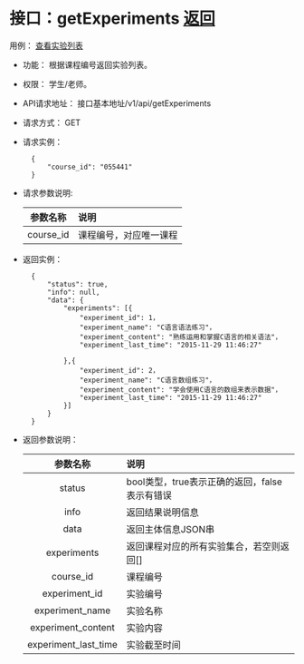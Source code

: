# 接口：getExperiments  [返回](../../README.md)
用例： [查看实验列表](../用例/查看实验列表.md)

- 功能：
   根据课程编号返回实验列表。
    
- 权限：
    学生/老师。    
    
- API请求地址： 
    接口基本地址/v1/api/getExperiments

- 请求方式：
    GET

- 请求实例：

        {
            "course_id": "055441"
        }
        
- 请求参数说明:        

  |参数名称|说明|
  |:---------:|:--------------------------------------------------------|      
  |course_id|课程编号，对应唯一课程|
  
  
- 返回实例：

        { 
            "status": true,
            "info": null,
            "data": {
                "experiments": [{
                    "experiment_id": 1，
                    "experiment_name": "C语言语法练习"，
                    "experiment_content": "熟练运用和掌握C语言的相关语法"，
                    "experiment_last_time": "2015-11-29 11:46:27"

                },{
                    "experiment_id": 2，
                    "experiment_name": "C语言数组练习"，
                    "experiment_content": "学会使用C语言的数组来表示数据"，
                    "experiment_last_time": "2015-11-29 11:46:27"
                }]   
            }    
        }

- 返回参数说明：    
 
  |参数名称|说明|
  |:---------:|:--------------------------------------------------------|      
  |status|bool类型，true表示正确的返回，false表示有错误|
  |info|返回结果说明信息|
  |data|返回主体信息JSON串|
  |experiments|返回课程对应的所有实验集合，若空则返回[]|
  |course_id|课程编号|
  |experiment_id|实验编号|
  |experiment_name|实验名称|  
  |experiment_content|实验内容|
  |experiment_last_time|实验截至时间|
